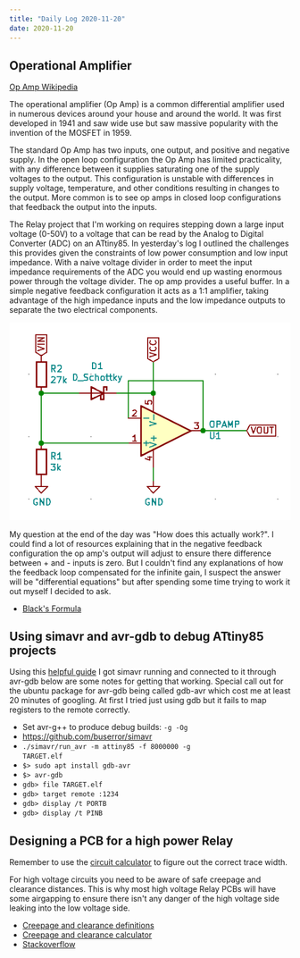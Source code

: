 ```yaml
---
title: "Daily Log 2020-11-20"
date: 2020-11-20
---
```


## Operational Amplifier

[Op Amp Wikipedia](https://en.wikipedia.org/wiki/Operational_amplifier)

The operational amplifier (Op Amp) is a common differential amplifier used in numerous devices around your house and around the world. It was first developed in 1941 and saw wide use but saw massive popularity with the invention of the MOSFET in 1959.

The standard Op Amp has two inputs, one output, and positive and negative supply. In the open loop configuration the Op Amp has limited practicality, with any difference between it supplies saturating one of the supply voltages to the output. This configuration is unstable with differences in supply voltage, temperature, and other conditions resulting in changes to the output. More common is to see op amps in closed loop configurations that feedback the output into the inputs.

The Relay project that I'm working on requires stepping down a large input voltage (0-50V) to a voltage that can be read by the Analog to Digital Converter (ADC) on an ATtiny85. In yesterday's log I outlined the challenges this provides given the constraints of low power consumption and low input impedance. With a naive voltage divider in order to meet the input impedance requirements of the ADC you would end up wasting enormous power through the voltage divider. The op amp provides a useful buffer. In a simple negative feedback configuration it acts as a 1:1 amplifier, taking advantage of the high impedance inputs and the low impedance outputs to separate the two electrical components.

<img src="voltage-divider-opamp.png">

My question at the end of the day was "How does this actually work?". I could find a lot of resources explaining that in the negative feedback configuration the op amp's output will adjust to ensure there difference between + and - inputs is zero. But I couldn't find any explanations of how the feedback loop compensated for the infinite gain, I suspect the answer will be "differential equations" but after spending some time trying to work it out myself I decided to ask.

* [Black's Formula](http://web.mit.edu/2.010/www/psets/hw2_dir/tutor2_dir/feedback_algebra.html)

## Using simavr and avr-gdb to debug ATtiny85 projects

Using this [helpful guide](https://blog.oddbit.com/post/2019-01-22-debugging-attiny-code-pt-1/) I got simavr running and connected to it through avr-gdb below are some notes for getting that working. Special call out for the ubuntu package for avr-gdb being called gdb-avr which cost me at least 20 minutes of googling. At first I tried just using gdb but it fails to map registers to the remote correctly.


* Set avr-g++ to produce debug builds: <code>-g -Og</code>
* https://github.com/buserror/simavr 
* <code>./simavr/run_avr -m attiny85 -f 8000000 -g TARGET.elf</code>
* <code>$> sudo apt install gdb-avr</code>
* <code>$> avr-gdb</code>
* <code>gdb> file TARGET.elf</code>
* <code>gdb> target remote :1234</code>
* <code>gdb> display /t PORTB</code>
* <code>gdb> display /t PINB</code>

## Designing a PCB for a high power Relay

Remember to use the [circuit calculator](http://circuitcalculator.com/wordpress/?p=25/) to figure out the correct trace width.

For high voltage circuits you need to be aware of safe creepage and clearance distances. This is why most high voltage Relay PCBs will have some airgapping to ensure there isn't any danger of the high voltage side leaking into the low voltage side.

* [Creepage and clearance definitions](https://www.tempoautomation.com/blog/understanding-pcb-creepage-and-clearance-standards/)
* [Creepage and clearance calculator](https://pcbdesign.smps.us/creepage.html)
* [Stackoverflow](https://electronics.stackexchange.com/questions/57363/what-are-good-practices-for-traces-on-the-mains-side-of-a-relay)
